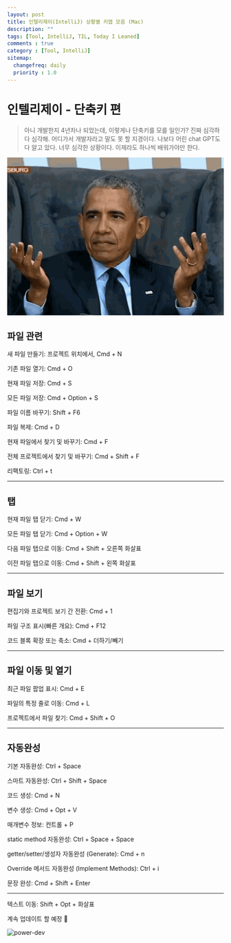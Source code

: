 ```yaml
---
layout: post
title: 인텔리제이(IntelliJ) 상황별 키맵 모음 (Mac)
description: ""
tags: [Tool, IntelliJ, TIL, Today I Leaned]
comments : true
category : [Tool, IntelliJ]
sitemap:
  changefreq: daily
  priority : 1.0
---
```



# 인텔리제이 - 단축키 편

> 아니 개발한지 4년차나 되었는데, 이렇게나 단축키를 모를 일인가? 진짜 심각하다 심각해. 어디가서 개발자라고 말도 못 할 지경이다. 나보다 어린 chat GPT도 다 알고 았다. 너무 심각한 상황이다. 이제라도 하나씩 배워가야만 한다.
<div class="space-item-1"></div>

![are-you-dev?](/post/images/hey/what02.gif)


<div class="space-item-3"></div>


## 파일 관련

새 파일 만들기: 프로젝트 위치에서, Cmd + N

기존 파일 열기: Cmd + O

현재 파일 저장: Cmd + S

모든 파일 저장: Cmd + Option + S

파일 이름 바꾸기: Shift + F6

파일 복제: Cmd + D

현재 파일에서 찾기 및 바꾸기: Cmd + F

전체 프로젝트에서 찾기 및 바꾸기: Cmd + Shift + F

리팩토링: Ctrl + t

---

## 탭

현재 파일 탭 닫기: Cmd + W

모든 파일 탭 닫기: Cmd + Option + W

다음 파일 탭으로 이동: Cmd + Shift + 오른쪽 화살표

이전 파일 탭으로 이동: Cmd + Shift + 왼쪽 화살표

---

## 파일 보기

편집기와 프로젝트 보기 간 전환: Cmd + 1

파일 구조 표시(빠른 개요): Cmd + F12

코드 블록 확장 또는 축소: Cmd + 더하기/빼기

---

## 파일 이동 및 열기

최근 파일 팝업 표시: Cmd + E

파일의 특정 줄로 이동: Cmd + L

프로젝트에서 파일 찾기: Cmd + Shift + O

---

## 자동완성

기본 자동완성: Ctrl + Space

스마트 자동완성: Ctrl + Shift + Space

코드 생성: Cmd + N

변수 생성: Cmd + Opt + V

매개변수 정보: 컨트롤 + P

static method 자동완성: Ctrl + Space + Space

getter/setter/생성자 자동완성 (Generate): Cmd + n

Override 메서드 자동완성 (Implement Methods): Ctrl + i

문장 완성: Cmd + Shift + Enter


---

텍스트 이동: Shift + Opt + 화살표


<div class="space-item-3"></div>



계속 업데이트 할 예정 🤗

![power-dev](/post/images/hey/power.gif)
